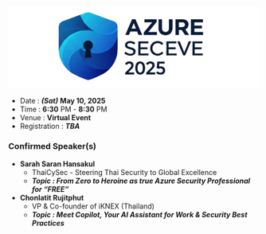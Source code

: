 
![Azure Sec Eve 2025 by iKNEX](img/logo_trans_cropped_wide.png "Azure Sec Eve 2025 by iKNEX")

+ Date : ***(Sat)*** **May 10, 2025**
+ Time : **6:30** PM - **8:30** PM
+ Venue : **Virtual Event**
+ Registration : ***TBA***


### Confirmed Speaker(s)
+ **Sarah Saran Hansakul**
	+ ThaiCySec - Steering Thai Security to Global Excellence
	+ ***Topic : From Zero to Heroine as true Azure Security Professional for “FREE”***
+ **Chonlatit Rujitphut**
	+ VP & Co-founder of iKNEX (Thailand)
	+ ***Topic : Meet Copilot, Your AI Assistant for Work & Security Best Practices***

